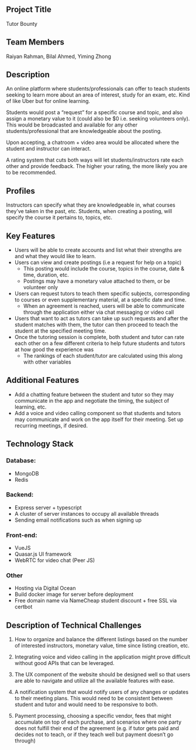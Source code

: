 ## Project Title
Tutor Bounty

## Team Members
Raiyan Rahman, Bilal Ahmed, Yiming Zhong

## Description
An online platform where students/professionals can offer to teach students seeking to learn more about an area of interest, study for an exam, etc. Kind of like Uber but for online learning.

Students would post a “request” for a specific course and topic, and also assign a monetary value to it (could also be $0 i.e. seeking volunteers only). This would be broadcasted and available for any other students/professional that are knowledgeable about the posting.

Upon accepting, a chatroom + video area would be allocated where the student and instructor can interact.

A rating system that cuts both ways will let students/instructors rate each other and provide feedback. The higher your rating, the more likely you are to be recommended.

## Profiles
Instructors can specify what they are knowledgeable in, what courses they’ve taken in the past, etc. Students, when creating a posting, will specify the course it pertains to, topics, etc.

## Key Features
* Users will be able to create accounts and list what their strengths are and what they would like to learn.
* Users can view and create postings (i.e a request for help on a topic)
    * This posting would include the course, topics in the course, date & time, duration, etc.
    * Postings may have a monetary value attached to them, or be volunteer only
* Users can request tutors to teach them specific subjects, corresponding to courses or even supplementary material, at a specific date and time.
    * When an agreement is reached, users will be able to communicate through the application either via chat messaging or video call
* Users that want to act as tutors can take up such requests and after the student matches with them, the tutor can then proceed to teach the student at the specified meeting time.
* Once the tutoring session is complete, both student and tutor can rate each other on a few different criteria to help future students and tutors at how good the experience was
    * The rankings of each student/tutor are calculated using this along with other variables

## Additional Features
* Add a chatting feature between the student and tutor so they may communicate in the app and negotiate the timing, the subject of learning, etc.
* Add a voice and video calling component so that students and tutors may communicate and work on the app itself for their meeting.
Set up recurring meetings, if desired.

## Technology Stack

### Database:
* MongoDB
* Redis

### Backend:
* Express server + typescript
* A cluster of server instances to occupy all available threads
* Sending email notifications such as when signing up

### Front-end:
* VueJS
* Quasar.js UI framework
* WebRTC for video chat (Peer JS)

### Other
* Hosting via Digital Ocean
* Build docker image for server before deployment
* Free domain name via NameCheap student discount + free SSL via certbot

## Description of Technical Challenges
1. How to organize and balance the different listings based on the number of interested instructors, monetary value, time since listing creation, etc.

2. Integrating voice and video calling in the application might prove difficult without good APIs that can be leveraged.

3. The UX component of the website should be designed well so that users are able to navigate and utilize all the available features with ease.

4. A notification system that would notify users of any changes or updates to their meeting plans. This would need to be consistent between student and tutor and would need to be responsive to both.

5. Payment processing, choosing a specific vendor, fees that might accumulate on top of each purchase, and scenarios where one party does not fulfill their end of the agreement (e.g. if tutor gets paid and decides not to teach, or if they teach well but payment doesn’t go through)
